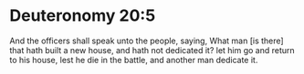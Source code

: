 # Deuteronomy 20:5

And the officers shall speak unto the people, saying, What man [is there] that hath built a new house, and hath not dedicated it? let him go and return to his house, lest he die in the battle, and another man dedicate it.